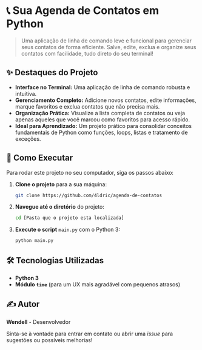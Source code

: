 # 📞 Sua Agenda de Contatos em Python

> Uma aplicação de linha de comando leve e funcional para gerenciar seus contatos de forma eficiente. Salve, edite, exclua e organize seus contatos com facilidade, tudo direto do seu terminal\!

## ✨ Destaques do Projeto

  * **Interface no Terminal:** Uma aplicação de linha de comando robusta e intuitiva.
  * **Gerenciamento Completo:** Adicione novos contatos, edite informações, marque favoritos e exclua contatos que não precisa mais.
  * **Organização Prática:** Visualize a lista completa de contatos ou veja apenas aqueles que você marcou como favoritos para acesso rápido.
  * **Ideal para Aprendizado:** Um projeto prático para consolidar conceitos fundamentais de Python como funções, loops, listas e tratamento de exceções.

## 🚀 Como Executar

Para rodar este projeto no seu computador, siga os passos abaixo:

1.  **Clone o projeto** para a sua máquina:
    ```bash
    git clone https://github.com/4ldric/agenda-de-contatos
    ```
2.  **Navegue até o diretório** do projeto:
    ```bash
    cd [Pasta que o projeto esta localizada]
    ```
3.  **Execute o script** `main.py` com o Python 3:
    ```bash
    python main.py
    ```

## 🛠️ Tecnologias Utilizadas

  * **Python 3**
  * **Módulo `time`** (para um UX mais agradável com pequenos atrasos)

## ✍️ Autor

**Wendell** - Desenvolvedor

Sinta-se à vontade para entrar em contato ou abrir uma *issue* para sugestões ou possíveis melhorias\!